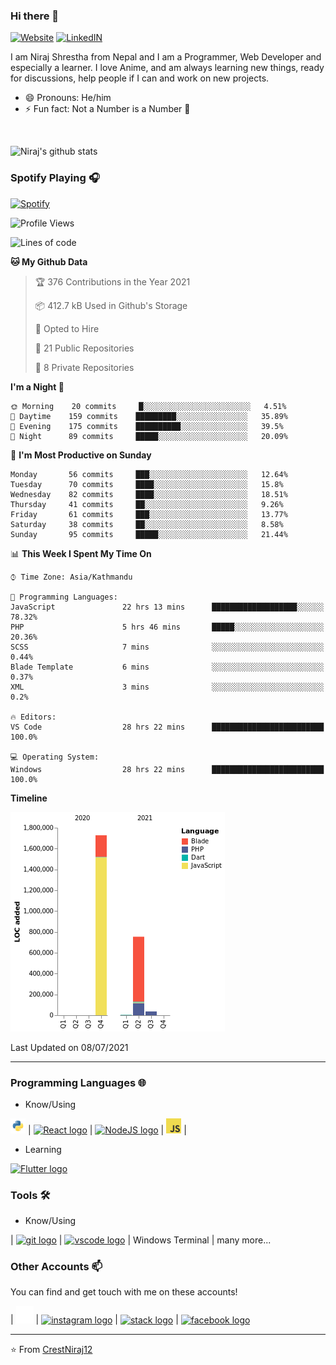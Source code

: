 ### Hi there 👋
[![Website](https://img.shields.io/website?color=%23141718&down_color=lightgrey&down_message=offline%20%F0%9F%91%8E&label=nirajshrestha.live&logoColor=red&up_color=green&up_message=online%20%F0%9F%91%8D&url=https%3A%2F%2Fnirajshrestha.live)](https://nirajshrestha.live/)
[![LinkedIN](https://img.shields.io/badge/Linkedin-Connect-blue)](https://www.linkedin.com/in/crestniraj/)


I am Niraj Shrestha from Nepal and I am a Programmer, Web Developer and especially a learner. I love Anime, and am always learning new things, ready for discussions, help people if I can and work on new projects.
- 😄 Pronouns: He/him
- ⚡ Fun fact: Not a Number is a Number 🤯

<br/>

![Niraj's github stats](https://github-readme-stats.vercel.app/api?username=CrestNiraj12&count_private=true&show_icons=true&theme=tokyonight&hide-border=true)

### Spotify Playing :headphones:
[![Spotify](https://novatorem-taupe.vercel.app/api/spotify-playing)](https://open.spotify.com/user/fqlyu32nkxn6un2530iy3qry3)

<!--START_SECTION:waka-->
![Profile Views](http://img.shields.io/badge/Profile%20Views-20-blue)

![Lines of code](https://img.shields.io/badge/From%20Hello%20World%20I%27ve%20Written-2.5%20million%20lines%20of%20code-blue)

**🐱 My Github Data** 

> 🏆 376 Contributions in the Year 2021
 > 
> 📦 412.7 kB Used in Github's Storage 
 > 
> 💼 Opted to Hire
 > 
> 📜 21 Public Repositories 
 > 
> 🔑 8 Private Repositories  
 > 
**I'm a Night 🦉** 

```text
🌞 Morning    20 commits     █░░░░░░░░░░░░░░░░░░░░░░░░   4.51% 
🌆 Daytime    159 commits    █████████░░░░░░░░░░░░░░░░   35.89% 
🌃 Evening    175 commits    ██████████░░░░░░░░░░░░░░░   39.5% 
🌙 Night      89 commits     █████░░░░░░░░░░░░░░░░░░░░   20.09%

```
📅 **I'm Most Productive on Sunday** 

```text
Monday       56 commits     ███░░░░░░░░░░░░░░░░░░░░░░   12.64% 
Tuesday      70 commits     ████░░░░░░░░░░░░░░░░░░░░░   15.8% 
Wednesday    82 commits     ████░░░░░░░░░░░░░░░░░░░░░   18.51% 
Thursday     41 commits     ██░░░░░░░░░░░░░░░░░░░░░░░   9.26% 
Friday       61 commits     ███░░░░░░░░░░░░░░░░░░░░░░   13.77% 
Saturday     38 commits     ██░░░░░░░░░░░░░░░░░░░░░░░   8.58% 
Sunday       95 commits     █████░░░░░░░░░░░░░░░░░░░░   21.44%

```


📊 **This Week I Spent My Time On** 

```text
⌚︎ Time Zone: Asia/Kathmandu

💬 Programming Languages: 
JavaScript               22 hrs 13 mins      ███████████████████░░░░░░   78.32% 
PHP                      5 hrs 46 mins       █████░░░░░░░░░░░░░░░░░░░░   20.36% 
SCSS                     7 mins              ░░░░░░░░░░░░░░░░░░░░░░░░░   0.44% 
Blade Template           6 mins              ░░░░░░░░░░░░░░░░░░░░░░░░░   0.37% 
XML                      3 mins              ░░░░░░░░░░░░░░░░░░░░░░░░░   0.2%

🔥 Editors: 
VS Code                  28 hrs 22 mins      █████████████████████████   100.0%

💻 Operating System: 
Windows                  28 hrs 22 mins      █████████████████████████   100.0%

```

**Timeline**

![Chart not found](https://raw.githubusercontent.com/CrestNiraj12/CrestNiraj12/master/charts/bar_graph.png) 


 Last Updated on 08/07/2021
<!--END_SECTION:waka-->

---

### Programming Languages 🌐

- Know/Using

[<img src="https://raw.githubusercontent.com/github/explore/80688e429a7d4ef2fca1e82350fe8e3517d3494d/topics/python/python.png" alt="python logo" width="24">](https://www.python.org/)    |    [<img src="https://user-images.githubusercontent.com/21227322/31187159-01c8d592-a8ff-11e7-9386-af708a7ae9de.png" alt="React logo" width="24">](https://reactjs.org/)    |    [<img src="https://upload.wikimedia.org/wikipedia/commons/d/d9/Node.js_logo.svg" alt="NodeJS logo" width="24">](https://nodejs.org/en/)   |   [<img src="https://raw.githubusercontent.com/github/explore/80688e429a7d4ef2fca1e82350fe8e3517d3494d/topics/javascript/javascript.png" alt="js logo" width="24">](https://developer.mozilla.org/en-US/docs/Web/JavaScript)    |

- Learning

 [<img src="https://upload.wikimedia.org/wikipedia/commons/1/17/Google-flutter-logo.png" alt="Flutter logo" width="40">](https://https://flutter.dev/)

### Tools 🛠️

- Know/Using

|    [<img src="https://raw.githubusercontent.com/Delta456/Delta456/master/img/git.png" alt="git logo" width="24">](https://git-scm.com/)    |   [<img src="https://raw.githubusercontent.com/Delta456/Delta456/master/img/vscode.png" alt="vscode logo" width="24">](https://code.visualstudio.com/)   |   Windows Terminal   |   many more...


### Other Accounts 📫

You can find and get touch with me on these accounts!

|   [<img src="https://raw.githubusercontent.com/Delta456/Delta456/master/img/github.png" alt="github logo" width="28">](https://github.com/CrestNiraj12)   |   [<img src="https://raw.githubusercontent.com/Delta456/Delta456/master/img/instagram.jpg" alt="instagram logo" width="24">](https://www.instagram.com/crestniraz/)   |   [<img src="https://raw.githubusercontent.com/Delta456/Delta456/master/img/stack.svg" alt="stack logo" width="24">](https://stackoverflow.com/users/7185580/crestniraz)   |   [<img src="https://upload.wikimedia.org/wikipedia/commons/5/51/Facebook_f_logo_%282019%29.svg" alt="facebook logo" width="24">](https://www.facebook.com/crestniraz)

---
⭐️ From [CrestNiraj12](https://github.com/CrestNiraj12)
